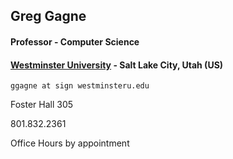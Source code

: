 ## Greg Gagne
#### Professor - Computer Science
#### <a href="https://westminsteru.edu" target = "_blank">Westminster University</a> - Salt Lake City, Utah (US)

`ggagne at sign westminsteru.edu`

Foster Hall 305

801.832.2361

Office Hours by appointment
